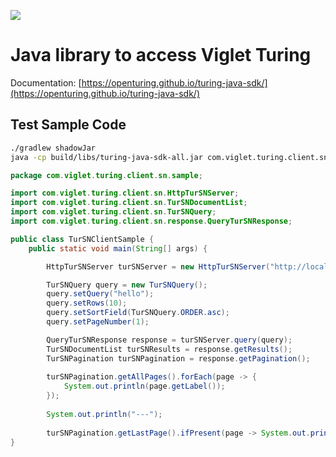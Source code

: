 
[![](https://jitpack.io/v/openturing/turing-java-sdk.svg)](https://jitpack.io/#openturing/turing-java-sdk)

# Java library to access Viglet Turing

Documentation: [https://openturing.github.io/turing-java-sdk/](https://openturing.github.io/turing-java-sdk/)

## Test Sample Code
```bash
./gradlew shadowJar
java -cp build/libs/turing-java-sdk-all.jar com.viglet.turing.client.sn.sample.TurSNClientSample
```

```java
package com.viglet.turing.client.sn.sample;

import com.viglet.turing.client.sn.HttpTurSNServer;
import com.viglet.turing.client.sn.TurSNDocumentList;
import com.viglet.turing.client.sn.TurSNQuery;
import com.viglet.turing.client.sn.response.QueryTurSNResponse;

public class TurSNClientSample {
	public static void main(String[] args) {

		HttpTurSNServer turSNServer = new HttpTurSNServer("http://localhost:2700/api/sn/Sample");

		TurSNQuery query = new TurSNQuery();
		query.setQuery("hello");
		query.setRows(10);
		query.setSortField(TurSNQuery.ORDER.asc);
		query.setPageNumber(1);

		QueryTurSNResponse response = turSNServer.query(query);
		TurSNDocumentList turSNResults = response.getResults();
		TurSNPagination turSNPagination = response.getPagination();
		
		turSNPagination.getAllPages().forEach(page -> {
			System.out.println(page.getLabel());
		});
		
		System.out.println("---");
		
		turSNPagination.getLastPage().ifPresent(page -> System.out.println(page.getLabel()));
}
